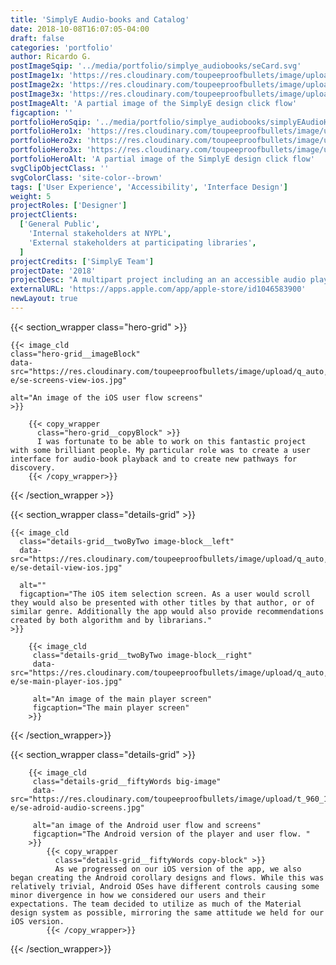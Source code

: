 ```yaml
---
title: 'SimplyE Audio-books and Catalog'
date: 2018-10-08T16:07:05-04:00
draft: false
categories: 'portfolio'
author: Ricardo G.
postImageSqip: '../media/portfolio/simplye_audiobooks/seCard.svg'
postImage1x: 'https://res.cloudinary.com/toupeeproofbullets/image/upload/t_hp_portfolio/v1581611954/simply-e/simplyE-audioBookPlayerHP.jpg'
postImage2x: 'https://res.cloudinary.com/toupeeproofbullets/image/upload/t_hp_portfolio_2x/v1581611954/simply-e/simplyE-audioBookPlayerHP.jpg'
postImage3x: 'https://res.cloudinary.com/toupeeproofbullets/image/upload/t_hp_portfolio_3x/v1581611954/simply-e/simplyE-audioBookPlayerHP.jpg'
postImageAlt: 'A partial image of the SimplyE design click flow'
figcaption: ''
portfolioHeroSqip: '../media/portfolio/simplye_audiobooks/simplyEAudioHeroSqip.svg'
portfolioHero1x: 'https://res.cloudinary.com/toupeeproofbullets/image/upload/t_porfolio_hero_1280_1x/v1582837490/simply-e/se-screens-view-ios.jpg'
portfolioHero2x: 'https://res.cloudinary.com/toupeeproofbullets/image/upload/t_porfolio_hero_1280_2x/v1582837490/simply-e/se-screens-view-ios.jpg'
portfolioHero3x: 'https://res.cloudinary.com/toupeeproofbullets/image/upload/t_porfolio_hero_1280_3x/v1582837490/simply-e/se-screens-view-ios.jpg'
portfolioHeroAlt: 'A partial image of the SimplyE design click flow'
svgClipObjectClass: ''
svgColorClass: 'site-color--brown'
tags: ['User Experience', 'Accessibility', 'Interface Design']
weight: 5
projectRoles: ['Designer']
projectClients:
  ['General Public',
    'Internal stakeholders at NYPL',
    'External stakeholders at participating libraries',
  ]
projectCredits: ['SimplyE Team']
projectDate: '2018'
projectDesc: "A multipart project including an an accessible audio player interface and catalog for accessing audio book content"
externalURL: 'https://apps.apple.com/app/apple-store/id1046583900'
newLayout: true
---
```


{{< section_wrapper class="hero-grid" >}}

    {{< image_cld
    class="hero-grid__imageBlock"
    data-src="https://res.cloudinary.com/toupeeproofbullets/image/upload/q_auto,w_auto,c_scale,f_auto/v1582837490/simply-e/se-screens-view-ios.jpg"
    
    alt="An image of the iOS user flow screens"
    >}}

        {{< copy_wrapper
          class="hero-grid__copyBlock" >}}
          I was fortunate to be able to work on this fantastic project with some brilliant people. My particular role was to create a user interface for audio-book playback and to create new pathways for discovery.
        {{< /copy_wrapper>}}

{{< /section_wrapper >}}

{{< section_wrapper class="details-grid" >}}

    {{< image_cld
      class="details-grid__twoByTwo image-block__left"
      data-src="https://res.cloudinary.com/toupeeproofbullets/image/upload/q_auto,w_auto,c_scale,f_auto/v1582830616/simply-e/se-detail-view-ios.jpg"
      
      alt=""
      figcaption="The iOS item selection screen. As a user would scroll they would also be presented with other titles by that author, or of similar genre. Additionally the app would also provide recommendations created by both algorithm and by librarians."
    >}}

        {{< image_cld
         class="details-grid__twoByTwo image-block__right"
         data-src="https://res.cloudinary.com/toupeeproofbullets/image/upload/q_auto,w_auto,c_scale,f_auto/v1582830616/simply-e/se-main-player-ios.jpg"
         
         alt="An image of the main player screen"
         figcaption="The main player screen"
        >}}

{{< /section_wrapper>}}

{{< section_wrapper class="details-grid" >}}

        {{< image_cld
         class="details-grid__fiftyWords big-image"
         data-src="https://res.cloudinary.com/toupeeproofbullets/image/upload/t_960_1x,q_auto,w_auto,c_scale,f_auto/v1582831627/simply-e/se-adroid-audio-screens.jpg"
         
         alt="an image of the Android user flow and screens"
         figcaption="The Android version of the player and user flow. "
        >}}
            {{< copy_wrapper
              class="details-grid__fiftyWords copy-block" >}}
              As we progressed on our iOS version of the app, we also began creating the Android corollary designs and flows. While this was relatively trivial, Android OSes have different controls causing some minor divergence in how we considered our users and their expectations. The team decided to utilize as much of the Material design system as possible, mirroring the same attitude we held for our iOS version.
            {{< /copy_wrapper>}}
{{< /section_wrapper>}}